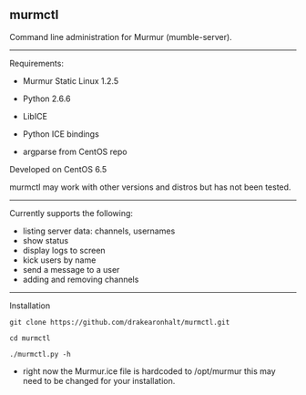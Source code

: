 ## murmctl

Command line administration for Murmur (mumble-server).

* * *
Requirements:

* Murmur Static Linux 1.2.5

* Python 2.6.6

* LibICE

* Python ICE bindings

* argparse from CentOS repo

Developed on CentOS 6.5

murmctl may work with other versions and distros but has not been tested.

* * *

Currently supports the following:
* listing server data: channels, usernames
* show status
* display logs to screen
* kick users by name
* send a message to a user
* adding and removing channels

* * * 
Installation
```
git clone https://github.com/drakearonhalt/murmctl.git

cd murmctl

./murmctl.py -h
```
* right now the Murmur.ice file is hardcoded to /opt/murmur this may need to be changed for your installation.
